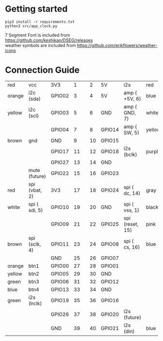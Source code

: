 
# Getting started
```
pip3 install -r requirements.txt
python3 src/app_clock.py
```

7 Segment Font is included from https://github.com/keshikan/DSEG/releases \
weather symbols are included from https://github.com/erikflowers/weather-icons


# Connection Guide

|         |||||||||
|---------|---------------|--------------|----|---|----|---------|-----------------|---------|
| red     |  vcc          |    3V3       |  1 |   |  2 |     5V  |  i2s            |     red |
| orange  |  i2c (sda)    | GPIO02       |  3 |   |  4 |     5V  |  amp ( +5V, 6)  |    blue |
| yellow  |  i2c (scl)    | GPIO03       |  5 |   |  6 |    GND  |  amp ( GND, 7)  |   white |
|         |               | GPIO04       |  7 |   |  8 | GPIO14  |  amp (  SW, 5)  |  yellow |
| brown   |  gnd          |    GND       |  9 |   | 10 | GPIO15  |                 |         |
|         |               | GPIO17       | 11 |   | 12 | GPIO18  |  i2s   (bclk)   |  purple |
|         |               | GPIO27       | 13 |   | 14 |    GND  |                 |         |
|         | mute (future) | GPIO22       | 15 |   | 16 | GPIO23  |                 |         |
| red     | spi (vbat, 2) |    3V3       | 17 |   | 18 | GPIO24  | spi (   dc, 14) |   gray  |
| white   | spi ( sdi, 5) | GPIO10       | 19 |   | 20 |    GND  | spi (  vss,  1) |  black  |
|         |               | GPIO09       | 21 |   | 22 | GPIO25  | spi (reset, 15) |   pink  |
| brown   | spi (sclk, 4) | GPIO11       | 23 |   | 24 | GPIO08  | spi (   cs, 16) |   blue  |
|         |               |    GND       | 25 |   | 26 | GPIO07  |                 |         |
| orange  | btn1          | GPIO00       | 27 |   | 28 | GPIO01  |                 |         |
| yellow  | btn2          | GPIO05       | 29 |   | 30 |    GND  |                 |         |
| green   | btn3          | GPIO06       | 31 |   | 32 | GPIO12  |                 |         |
| blue    | btn4          | GPIO13       | 33 |   | 34 |    GND  |                 |         |
| green   | i2s  (lrclk)  | GPIO19       | 35 |   | 36 | GPIO16  |                 |         |
|         |               | GPIO26       | 37 |   | 38 | GPIO20  |  i2s (future)   |         |
|         |               |    GND       | 39 |   | 40 | GPIO21  |  i2s    (din)   |  blue   |